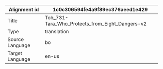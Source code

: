 |Alignment id | 1c0c306594fe4a9f89ec376aeed1e429
| --- | --- 
|Title | Toh_731-Tara_Who_Protects_from_Eight_Dangers-v2 
|Type | translation
|Source Language | bo
|Target Language | en-us